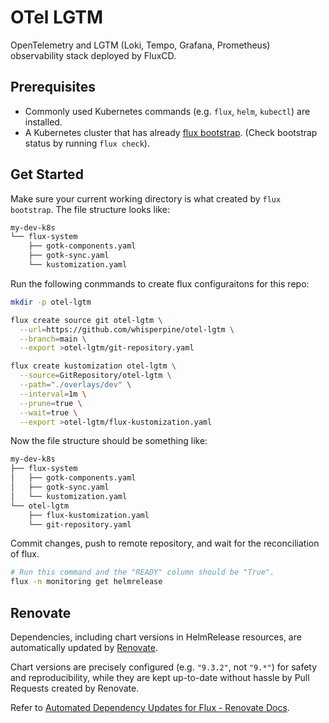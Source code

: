 # OTel LGTM

OpenTelemetry and LGTM (Loki, Tempo, Grafana, Prometheus) observability stack
deployed by FluxCD.

## Prerequisites

- Commonly used Kubernetes commands (e.g. `flux`, `helm`, `kubectl`) are installed.
- A Kubernetes cluster that has already [flux bootstrap](https://fluxcd.io/flux/installation/bootstrap/).
  (Check bootstrap status by running `flux check`).

## Get Started

Make sure your current working directory is what created by `flux bootstrap`.
The file structure looks like:

```txt
my-dev-k8s
└── flux-system
    ├── gotk-components.yaml
    ├── gotk-sync.yaml
    └── kustomization.yaml
```

Run the following conmmands to create flux configuraitons for this repo:

```sh
mkdir -p otel-lgtm

flux create source git otel-lgtm \
  --url=https://github.com/whisperpine/otel-lgtm \
  --branch=main \
  --export >otel-lgtm/git-repository.yaml

flux create kustomization otel-lgtm \
  --source=GitRepository/otel-lgtm \
  --path="./overlays/dev" \
  --interval=1m \
  --prune=true \
  --wait=true \
  --export >otel-lgtm/flux-kustomization.yaml
```

Now the file structure should be something like:

```txt
my-dev-k8s
├── flux-system
│   ├── gotk-components.yaml
│   ├── gotk-sync.yaml
│   └── kustomization.yaml
└── otel-lgtm
    ├── flux-kustomization.yaml
    └── git-repository.yaml
```

Commit changes, push to remote repository, and wait for the reconciliation of flux.

```sh
# Run this command and the "READY" column should be "True".
flux -n monitoring get helmrelease
```

## Renovate

Dependencies, including chart versions in HelmRelease resources, are
automatically updated by [Renovate](https://github.com/renovatebot/renovate).

Chart versions are precisely configured (e.g. `"9.3.2"`, not `"9.*"`) for safety
and reproducibility, while they are kept up-to-date without hassle by Pull
Requests created by Renovate.

Refer to [Automated Dependency Updates for Flux - Renovate Docs](https://docs.renovatebot.com/modules/manager/flux/).
